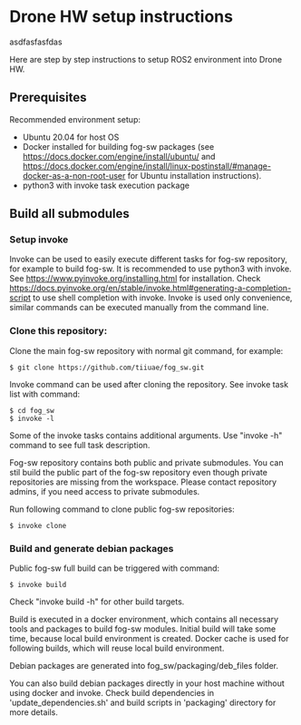 # Drone HW setup instructions

asdfasfasfdas


Here are step by step instructions to setup ROS2 environment into Drone HW.

## Prerequisites

Recommended environment setup:
- Ubuntu 20.04 for host OS
- Docker installed for building fog-sw packages (see https://docs.docker.com/engine/install/ubuntu/ and https://docs.docker.com/engine/install/linux-postinstall/#manage-docker-as-a-non-root-user for Ubuntu installation instructions).
- python3 with invoke task execution package

## Build all submodules

### Setup invoke

Invoke can be used to easily execute different tasks for fog-sw repository, for example to build fog-sw. It is recommended to use python3 with invoke. See https://www.pyinvoke.org/installing.html for installation. Check https://docs.pyinvoke.org/en/stable/invoke.html#generating-a-completion-script to use shell completion with invoke. Invoke is used only convenience, similar commands can be executed manually from the command line.

### Clone this repository:

Clone the main fog-sw repository with normal git command, for example:
```
$ git clone https://github.com/tiiuae/fog_sw.git
```

Invoke command can be used after cloning the repository. See invoke task list with command:
```
$ cd fog_sw
$ invoke -l
```

Some of the invoke tasks contains additional arguments. Use "invoke <task> -h" command to see full task description.

Fog-sw repository contains both public and private submodules. You can stil build the public part of the fog-sw repository even though private repositories are missing from the workspace. Please contact repository admins, if you need access to private submodules.

Run following command to clone public fog-sw repositories:
```
$ invoke clone
```

### Build and generate debian packages

Public fog-sw full build can be triggered with command:
```
$ invoke build
```

Check "invoke build -h" for other build targets.

Build is executed in a docker environment, which contains all necessary tools and packages to build fog-sw modules. Initial build will take some time, because local build environment is created. Docker cache is used for following builds, which will reuse local build environment.

Debian packages are generated into fog_sw/packaging/deb_files folder.

You can also build debian packages directly in your host machine without using docker and invoke. Check build dependencies in 'update_dependencies.sh' and build scripts in 'packaging' directory for more details.
